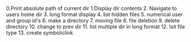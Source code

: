 0.Print absolute path of current dir
1.Display dir contents
2. Navigate to users home dir
3. long format display
4. list hidden files 
5. numerical user and group id's
6. make a directory
7. moving file
8. file deletion
9. delete directory
10. change to prev dir
11. list multiple dir in long format
12. lsit file type
13. create symboliclink
